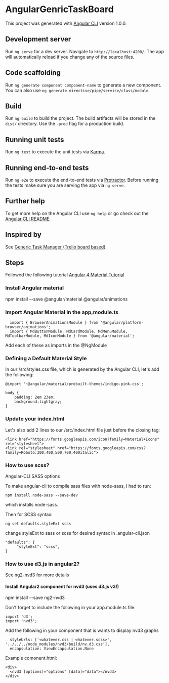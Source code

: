 # AngularGenricTaskBoard

This project was generated with [Angular CLI](https://github.com/angular/angular-cli) version 1.0.0.

## Development server

Run `ng serve` for a dev server. Navigate to `http://localhost:4200/`. The app will automatically reload if you change any of the source files.

## Code scaffolding

Run `ng generate component component-name` to generate a new component. You can also use `ng generate directive/pipe/service/class/module`.

## Build

Run `ng build` to build the project. The build artifacts will be stored in the `dist/` directory. Use the `-prod` flag for a production build.

## Running unit tests

Run `ng test` to execute the unit tests via [Karma](https://karma-runner.github.io).

## Running end-to-end tests

Run `ng e2e` to execute the end-to-end tests via [Protractor](http://www.protractortest.org/).
Before running the tests make sure you are serving the app via `ng serve`.

## Further help

To get more help on the Angular CLI use `ng help` or go check out the [Angular CLI README](https://github.com/angular/angular-cli/blob/master/README.md).

## Inspired by
See [Generic Task Manager (Trello board based)](https://github.com/mrf28/a2gtm)

## Steps

Followed the following tutorial [Angular 4 Material Tutorial](https://coursetro.com/posts/code/67/Angular-4-Material-Tutorial)

### Install Angular material
 npm install --save @angular/material @angular/animations
### Import Angular Material in the app,module.ts
~~~~
  import { BrowserAnimationsModule } from '@angular/platform-browser/animations';
  import { MdButtonModule, MdCardModule, MdMenuModule, MdToolbarModule, MdIconModule } from '@angular/material';
~~~~
Add each of these as imports in the @NgModule


### Defining a Default Material Style
In our /src/styles.css file, which is generated by the Angular CLI, let's add the following:
~~~~ 
@import '~@angular/material/prebuilt-themes/indigo-pink.css';

body {
    padding: 2em 23em;
    background:lightgray;
}
~~~~ 
### Update your index.html
Let's also add 2 lines to our /src/index.html file just before the closing </head> tag:
~~~~
<link href="https://fonts.googleapis.com/icon?family=Material+Icons" rel="stylesheet">
<link rel="stylesheet" href="https://fonts.googleapis.com/css?family=Roboto:300,400,500,700,400italic">
~~~~

### How to use scss?
Angular-CLI SASS options

To make angular-cli to compile sass files with node-sass, I had to run:

    npm install node-sass --save-dev 

which installs node-sass.

Then for SCSS syntax:

    ng set defaults.styleExt scss
    
change styleExt to sass or scss for desired syntax in .angular-cli.json

    "defaults": {
         "styleExt": "scss",
    }

### How to use d3.js in angular2?  
See [ng2-nvd3](https://github.com/krispo/ng2-nvd3) for more details
#### Install Angular2 component for nvd3 (uses d3.js v3!)
  npm install --save ng2-nvd3
  
Don't forget to include the following in your app.module.ts file:

    import 'd3';
    import 'nvd3';

Add the following in your component that is wants to display nvd3 graphs
      
      styleUrls: ['<whatever.css | whatever.scss>', '../../../node_modules/nvd3/build/nv.d3.css'],
      encapsulation: ViewEncapsulation.None

Example comonent.html:

    <div>
      <nvd3 [options]="options" [data]="data"></nvd3>
    </div>

